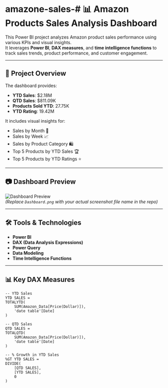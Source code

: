 # amazone-sales-# 📊 Amazon Products Sales Analysis Dashboard

This Power BI project analyzes Amazon product sales performance using various KPIs and visual insights.  
It leverages **Power BI**, **DAX measures**, and **time intelligence functions** to track sales trends, product performance, and customer engagement.

---

## 📌 Project Overview
The dashboard provides:
- **YTD Sales**: $2.18M
- **QTD Sales**: $811.09K
- **Products Sold YTD**: 27.75K
- **YTD Rating**: 19.42M

It includes visual insights for:
- Sales by Month 📅
- Sales by Week 📈
- Sales by Product Category 🛍
- Top 5 Products by YTD Sales 🏆
- Top 5 Products by YTD Ratings ⭐

---

## 📷 Dashboard Preview
![Dashboard Preview](Dashboard.png)  
*(Replace `Dashboard.png` with your actual screenshot file name in the repo)*

---

## 🛠 Tools & Technologies
- **Power BI**
- **DAX (Data Analysis Expressions)**
- **Power Query**
- **Data Modeling**
- **Time Intelligence Functions**

---

## 📊 Key DAX Measures
```DAX
-- YTD Sales
YTD SALES =
TOTALYTD(
    SUM(Amazon_Data[Price(Dollar)]),
    'date table'[Date]
)

-- QTD Sales
QTD SALES =
TOTALQTD(
    SUM(Amazon_Data[Price(Dollar)]),
    'date table'[Date]
)

-- % Growth in YTD Sales
%GT YTD SALES =
DIVIDE(
    [QTD SALES],
    [YTD SALES],
    0
)
